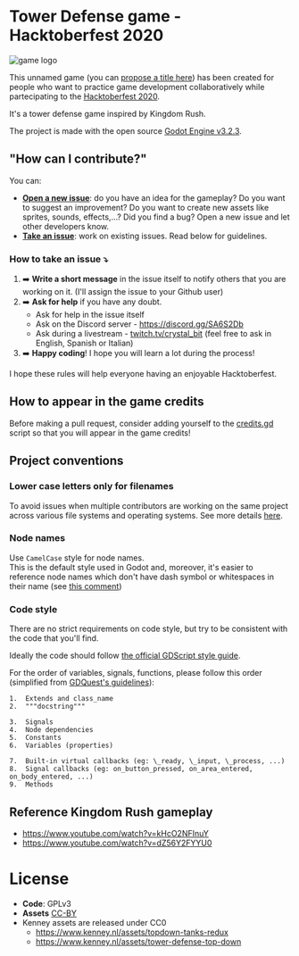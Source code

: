 # Tower Defense game - Hacktoberfest 2020

![game logo](https://github.com/crystal-bit/hacktoberfest-2020/blob/master/assets/menu_title_shadow.png?raw=true)


This unnamed game (you can [propose a title here](https://github.com/crystal-bit/hacktoberfest-2020/issues/1)) has been created for people who want to practice game development collaboratively while partecipating to the [Hacktoberfest 2020](https://hacktoberfest.digitalocean.com/).

It's a tower defense game inspired by Kingdom Rush.

The project is made with the open source [Godot Engine v3.2.3](https://godotengine.org).

## "How can I contribute?"

You can:

- **[Open a new issue](https://github.com/crystal-bit/space-shooter/issues/new)**: do you have an idea for the gameplay? Do you want to suggest an improvement? Do you want to create new assets like sprites, sounds, effects,...? Did you find a bug? Open a new issue and let other developers know.
- **[Take an issue](https://github.com/crystal-bit/hacktoberfest-2020/issues)**: work on existing issues. Read below for guidelines.

### How to take an issue ⤵️

1. ➡️ **Write a short message** in the issue itself to notify others that you are working on it. (I'll assign the issue to your Github user)
2. ➡️ **Ask for help** if you have any doubt.
   - Ask for help in the issue itself
   - Ask on the Discord server - https://discord.gg/SA6S2Db
   - Ask during a livestream - [twitch.tv/crystal_bit](https://www.twitch.tv/crystal_bit) (feel free to ask in English, Spanish or Italian)
3. ➡️ **Happy coding**! I hope you will learn a lot during the process!

I hope these rules will help everyone having an enjoyable Hacktoberfest.

## How to appear in the game credits

Before making a pull request, consider adding yourself to the [credits.gd](https://github.com/crystal-bit/hacktoberfest-2020/blob/master/scenes/credits.gd) script so that you will appear in the game credits!

## Project conventions

### Lower case letters only for filenames

To avoid issues when multiple contributors are working on the same project across various
file systems and operating systems. See more details [here](https://github.com/crystal-bit/godot-game-template#lower-case-letters-only).

### Node names

Use `CamelCase` style for node names.  
This is the default style used in Godot and, moreover, it's easier to reference node names which don't have dash symbol or whitespaces in their name (see [this comment](https://github.com/crystal-bit/hacktoberfest-2020/pull/21#issuecomment-703162481))

### Code style

There are no strict requirements on code style, but try to be consistent with the code that you'll find.

Ideally the code should follow [the official GDScript style guide](http://docs.godotengine.org/en/latest/getting_started/scripting/gdscript/gdscript_styleguide.html).

For the order of variables, signals, functions, please follow this order (simplified from [GDQuest's guidelines](https://www.gdquest.com/open-source/guidelines/godot-gdscript/#in-short)):

```
1.  Extends and class_name
2.  """docstring"""

3.  Signals
4.  Node dependencies
5.  Constants
6.  Variables (properties)

7.  Built-in virtual callbacks (eg: \_ready, \_input, \_process, ...)
8.  Signal callbacks (eg: on_button_pressed, on_area_entered, on_body_entered, ...)
9.  Methods
```
 
## Reference Kingdom Rush gameplay

- https://www.youtube.com/watch?v=kHcO2NFInuY
- https://www.youtube.com/watch?v=dZ56Y2FYYU0

# License

- **Code**: GPLv3
- **Assets** [CC-BY](https://creativecommons.org/licenses/by/4.0/) 
- Kenney assets are released under CC0 
   - https://www.kenney.nl/assets/topdown-tanks-redux
   - https://www.kenney.nl/assets/tower-defense-top-down
